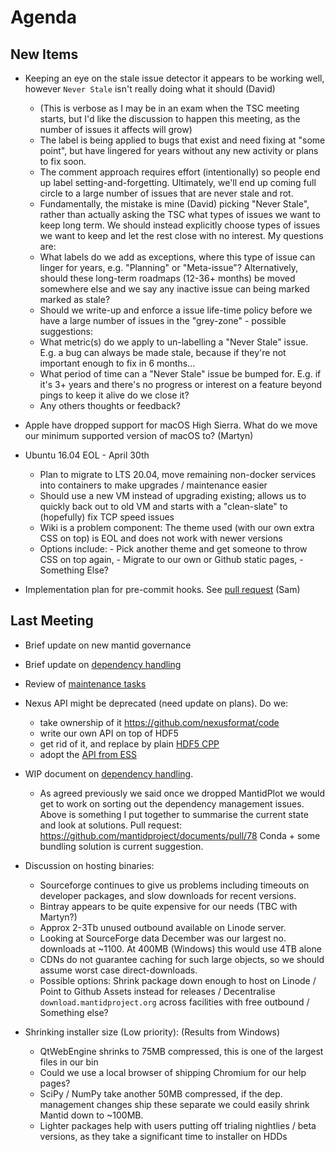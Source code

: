 Agenda
======


New Items
---------

- Keeping an eye on the stale issue detector it appears to be working well, however `Never Stale` isn't really doing what it should (David)
  - (This is verbose as I may be in an exam when the TSC meeting starts, but I'd like the discussion to happen this meeting, as the number of issues it affects will grow)
  - The label is being applied to bugs that exist and need fixing at "some point", but have lingered for years without any new activity or plans to fix soon.
  - The comment approach requires effort (intentionally) so people end up label setting-and-forgetting. Ultimately, we'll end up coming full circle to a large number of issues that are never stale and rot.
  - Fundamentally, the mistake is mine (David) picking "Never Stale", rather than actually asking the TSC what types of issues we want to keep long term. We should instead explicitly choose types of issues we want to keep and let the rest close with no interest. My questions are:
  - What labels do we add as exceptions, where this type of issue can linger for years, e.g. "Planning" or "Meta-issue"? Alternatively, should these long-term roadmaps (12-36+ months) be moved somewhere else and we say any inactive issue can being marked marked as stale?
  - Should we write-up and enforce a issue life-time policy before we have a large number of issues in the "grey-zone" - possible suggestions:
  - What metric(s) do we apply to un-labelling a "Never Stale" issue. E.g. a bug can always be made stale, because if they're not important enough to fix in 6 months...
  - What period of time can a "Never Stale" issue be bumped for. E.g. if it's 3+ years and there's no progress or interest on a feature beyond pings to keep it alive do we close it?
  - Any others thoughts or feedback?


- Apple have dropped support for macOS High Sierra. What do we move our minimum supported version of macOS to? (Martyn)
- Ubuntu 16.04 EOL - April 30th
  - Plan to migrate to LTS 20.04, move remaining non-docker services into containers to make upgrades / maintenance easier
  - Should use a new VM instead of upgrading existing; allows us to quickly back out to old VM and starts with a "clean-slate" to (hopefully) fix TCP speed issues
  - Wiki is a problem component: The theme used (with our own extra CSS on top) is EOL and does not work with newer versions
  - Options include: - Pick another theme and get someone to throw CSS on top again, - Migrate to our own or Github static pages, - Something Else?
- Implementation plan for pre-commit hooks. See [pull request](https://github.com/mantidproject/documents/pull/88) (Sam)
    

Last Meeting
------------

- Brief update on new mantid governance
- Brief update on [dependency handling](https://github.com/mantidproject/documents/blob/thirdparty-dependencies/Design/ThirdpartyDependencies.md)
- Review of [maintenance tasks](https://github.com/mantidproject/mantid/projects/15)
- Nexus API might be deprecated (need update on plans). Do we:
  - take ownership of it https://github.com/nexusformat/code
  - write our own API on top of HDF5
  - get rid of it, and replace by plain [HDF5 CPP](https://portal.hdfgroup.org/pages/viewpage.action?pageId=50073884)
  - adopt the [API from ESS](https://github.com/ess-dmsc/h5cpp)
- WIP document on [dependency handling](https://github.com/mantidproject/documents/blob/thirdparty-dependencies/Design/ThirdpartyDependencies.md).
  - As agreed previously we said once we dropped MantidPlot we would get to work on sorting out the dependency management issues. Above is something
    I put together to summarise the current state and look at solutions.
    Pull request: https://github.com/mantidproject/documents/pull/78
    Conda + some bundling solution is current suggestion.

- Discussion on hosting binaries:
  - Sourceforge continues to give us problems including timeouts on developer packages, and slow downloads for recent versions.
  - Bintray appears to be quite expensive for our needs (TBC with Martyn?)
  - Approx 2-3Tb unused outbound available on Linode server.
  - Looking at SourceForge data December was our largest no. downloads at ~1100. At 400MB (Windows) this would use 4TB alone
  - CDNs do not guarantee caching for such large objects, so we should assume worst case direct-downloads.
  - Possible options: Shrink package down enough to host on Linode / Point to Github Assets instead for releases / Decentralise `download.mantidproject.org` across facilities with free outbound / Something else?

- Shrinking installer size (Low priority):
  (Results from Windows)
  - QtWebEngine shrinks to 75MB compressed, this is one of the largest files in our bin
  - Could we use a local browser of shipping Chromium for our help pages?
  - SciPy / NumPy take another 50MB compressed, if the dep. management changes ship these separate we could easily shrink Mantid down to ~100MB.
  - Lighter packages help with users putting off trialing nightlies / beta versions, as they take a significant time to installer on HDDs
